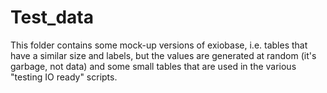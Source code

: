 # Test_data

This folder contains some mock-up versions of exiobase, i.e. tables that have a similar size and labels, but the values are generated at random (it's garbage, not data) and some small tables that are used in the various "testing IO ready" scripts. 
